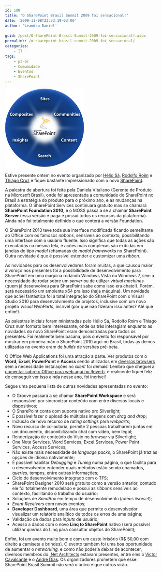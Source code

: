 ```yaml
---
id: 188
title: 'O SharePoint Brasil Summit 2009 foi sensacional!'
date: '2009-11-08T23:53:19-03:00'
author: 'Leandro Daniel'

guid: /post/O-SharePoint-Brasil-Summit-2009-foi-sensacional!.aspx
permalink: /o-sharepoint-brasil-summit-2009-foi-sensacional/
categories:
    - IT
tags:
    - pt-br
    - Comunidade
    - Eventos
    - SharePoint
---
```


[![sharepoint2010](/assets/pics/WindowsLiveWriter/SharePointBrasilSummit2009/15C078E5/sharepoint2010_thumb.gif "sharepoint2010")](/assets/pics/WindowsLiveWriter/SharePointBrasilSummit2009/099EFEBE/sharepoint2010.gif)

Estive presente ontem no evento organizado por [Hélio Sá](http://twitter.com/heliosamoreira), [Rodolfo Roim](http://blogs.msdn.com/rodolforoim) e [Thiago Cruz](http://www.thiagocruz.net/) e fiquei bastante impressionado com o novo [SharePoint](http://sharepoint2010.microsoft.com/Pages/default).

A palestra de abertura foi feita pela Daniela Vitaliano (Gerente de Produto na Microsoft Brasil), onde foi apresentada a comunidade de SharePoint no Brasil a estratégia do produto para o próximo ano, e as mudanças na plataforma. O SharePoint Services continuará gratuito mas se chamará **SharePoint Foundation 2010**, e o MOSS passa a se a chamar **SharePoint Server** (essa versão é paga e possui todos os recursos da plataforma). Ainda não foi totalmente definido o que conterá a versão Foundation.

O SharePoint 2010 teve toda sua interface modificada ficando semelhante ao Office com os famosos *ribbons*, sensíveis ao contexto, possibilitando uma interface com o usuário fluente. Isso significa que todas as ações são executadas na mesma tela, e ações mais complexas são exibidas em janelas do tipo *modal* (chamadas de *modal frameworks* no SharePoint). Outra novidade é que é possível estender e customizar uma *ribbon*.

As novidades para os desenvolvedores foram muitas, a que causou maior alvoroço nos presentes foi a possibilidade de desenvolvimento para SharePoint em uma máquina rodando Windows Vista ou Windows 7, sem a necessidade de rodar sobre um *server* ou de utilizar *virtual machines* (quem já desenvolveu para SharePoint sabe como isso era chato!). Porém, será necessário um ambiente x64 pra isso (haja máquina). Um novidade que achei fantástica foi a total integração do SharePoint com o Visual Studio 2010 para desenvolvimento de projetos, inclusive com um novo projeto *Visual WebParts*, incrível (por que não fizeram isso antes? Até que enfim!).

As palestras iniciais foram ministradas pelo Hélio Sá, Rodolfo Roim e Thiago Cruz num formato bem interessante, onde os três interagiam enquanto as novidades do novo SharePoint eram demonstradas para todos os presentes. Foi realmente bem bacana, pois o evento foi responsável por mostrar em primeira mão o SharePoint 2010 aqui no Brasil, todas as demos utilizadas no evento eram de *builds* de versões pré-beta.

O Office Web Applications foi uma atração a parte. Ver produtos com o **Word**, **Excel**, **PowerPoint** e **Access** sendo utilizados em <u>diversos browsers</u> sem a necessidade instalações no *client* foi demais! Lembro que cheguei a [comentar sobre o Office para web aqui no Reverb](http://www.leandrodaniel.com/post/Teias-urdidas-com-nuvens), e realmente fiquei feliz de conseguir ver isso ainda nesse ano, foi incrível!

Segue uma pequena lista de outras novidades apresentadas no evento:

- O Groove passará a se chamar **SharePoint Workspace** e será responsável por sincronizar conteúdo com entre diversos locais e dispositivos;
- O SharePoint conta com suporte nativo pro Silverlight;
- É possível fazer o upload de múltiplas imagens com *drag and drop*;
- Inclusão de novo recurso de *rating settings* para *webparts*;
- Novo recurso de co-autoria, permite 2 pessoas trabalharem juntas em um documento, disponibilizando chat com vídeo, bem legal;
- Renderização de conteúdo do Visio no *browser* via Silverlight;
- One Note Services, Word Services, Excel Services, Power Point Services, Access Services;
- Não existe mais necessidade de *language packs*, o SharePoint já traz as opções de idioma nativamente;
- É possível habilitar *Debugging* e *Tuning* numa página, o que facilita para o desenvolvedor entender quais métodos estão sendo chamados, *queries*, tempos, entre outras informações;
- Ciclo de desenvolvimento integrado com o TFS;
- SharePoint Designer 2010 será gratuito como a versão anterior, contudo ele foi totalmente remodelado e possui as *ribbons* sensíveis ao contexto, facilitando o trabalho do usuário;
- Soluções de *SandBox* em tempo de desenvolvimento (adeus *iisreset*);
- *Event Receivers* com novos eventos;
- **Developer Dashboard**, uma área que permite o desenvolvedor visualizar um relatório analítico de todos os erros de uma página;
- Validação de dados para *inputs* de usuário;
- Acesso a dados com o novo **Linq to SharePoint** nativo (será possível utilizar *queries* do Linq para consultar objetos do SharePoint);

Enfim, foi um evento muito bom e com um custo irrisório (R$ 50,00 com direito a camiseta e brindes). O evento também foi uma boa oportunidade de aumentar o *networking,* e como não poderia deixar de acontecer, diversos membros do [.Net Architects](http://dotnetarchitects.net/) estavam presentes, entre eles o [Victor Cavalcante](http://www.cavalcante.net/) e o [André Dias](http://blogs.msdn.com/andredias/). Os organizadores prometem que esse SharePoint Brasil Summit não será o único e que outros virão.
